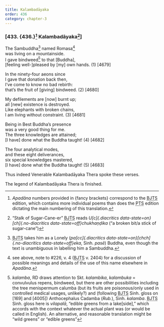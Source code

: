 ```yaml
---
title: Kalambadāyaka
order: 436
category: chapter-3
---
```


### \[433. {436.}[^1] Kalambadāyaka[^2]\]

The Sambuddha[^3] named Romasa[^4]  
was living on a mountainside.  
I gave bindweed[^5] to that \[Buddha\],  
\[feeling well-\]pleased by \[my\] own hands. (1) \[4679\]

In the ninety-four aeons since  
I gave that donation back then,  
I’ve come to know no bad rebirth:  
that’s the fruit of \[giving\] bindweed. (2) \[4680\]

My defilements are \[now\] burnt up;  
all \[new\] existence is destroyed.  
Like elephants with broken chains,  
I am living without constraint. (3) \[4681\]

Being in Best Buddha’s presence  
was a very good thing for me.  
The three knowledges are attained;  
\[I have\] done what the Buddha taught! (4) \[4682\]

The four analytical modes,  
and these eight deliverances,  
six special knowledges mastered,  
\[I have\] done what the Buddha taught! (5) \[4683\]

Thus indeed Venerable Kalambadāyaka Thera spoke these verses.

The legend of Kalambadāyaka Thera is finished.

[^1]: *Apadāna* numbers provided in {fancy brackets} correspond to the <abbr title="Buddha Jayanthi Tripitaka Series">BJTS</abbr> edition, which contains more individual poems than does the <abbr title="Pali Text Society">PTS</abbr> edition dictating the main numbering of this translation.

[^2]: “Stalk of Sugar-Cane-er” <abbr title="Buddha Jayanthi Tripitaka Series">BJTS</abbr> reads *U[c]{.diacritics data-state=on}[ch]{.no-diacritics data-state=off}chukhaṇḍika* (“a broken bit/a stick of sugar-cane”)

[^3]: <abbr title="Buddha Jayanthi Tripitaka Series">BJTS</abbr> takes him as a Lonely (*pa[cc]{.diacritics data-state=on}[chch]{.no-diacritics data-state=off}eka*, Sinh. *pasē*) Buddha, even though the text is unambiguous in labelling him a Sambuddha.

[^4]: see above, note to \#226, v. 4 (<abbr title="Buddha Jayanthi Tripitaka Series">BJTS</abbr> v. 2404) for a discussion of possible meanings and details of the use of this name elsewhere in *Apadāna*.

[^5]: *kalamba*, RD draws attention to Skt. *kalambika*, *kalambuka* = convulvulus repens, bindweed, but there are other possibilities including the tree menispermum calumba (but its fruits are poisonous/only used in controlled medical usages, unlikely?) and (following <abbr title="Buddha Jayanthi Tripitaka Series">BJTS</abbr> Sinh. gloss on \[169\] and \[4005\]) Anthocephalus Cadamba (*Rub.*), Sinh. *kalamba*. <abbr title="Buddha Jayanthi Tripitaka Series">BJTS</abbr> Sinh. gloss here is *vilapalā*, “edible greens from a lake\[side\],” which accords with the context whatever the actual plant was (or would be called in English). An alternative, and reasonable translation might be “wild greens” or “edible greens”
